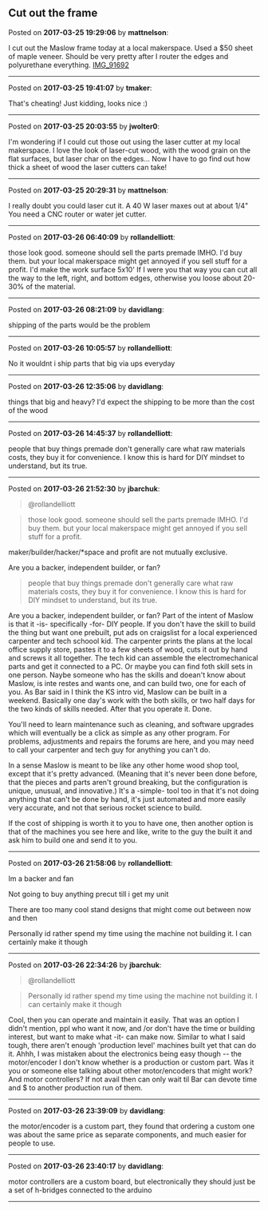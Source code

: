 ## Cut out the frame
Posted on **2017-03-25 19:29:06** by **mattnelson**:

I cut out the Maslow frame today at a local makerspace.  Used a $50 sheet of maple veneer.  Should be very pretty after I router the edges and polyurethane everything.   [IMG_91692](/images/cn/cnai_img_91692.jpg.jpg)

---

Posted on **2017-03-25 19:41:07** by **tmaker**:

That's cheating!  Just kidding, looks nice :)

---

Posted on **2017-03-25 20:03:55** by **jwolter0**:

I'm wondering if I could cut those out using the laser cutter at my local makerspace.  I love the look of laser-cut wood, with the wood grain on the flat surfaces, but laser char on the edges...  Now I have to go find out how thick a sheet of wood the laser cutters can take!

---

Posted on **2017-03-25 20:29:31** by **mattnelson**:

I really doubt you could laser cut it.  A 40 W laser maxes out at about 1/4"  You need a CNC router or water jet cutter.

---

Posted on **2017-03-26 06:40:09** by **rollandelliott**:

those look good. someone should sell the parts premade IMHO. I'd buy them.  but your local makerspace might get annoyed if you sell stuff for a profit. I'd make the work surface 5x10' If I were you that way you can cut all the way to the left, right, and bottom edges, otherwise you loose about 20-30% of the material.

---

Posted on **2017-03-26 08:21:09** by **davidlang**:

shipping of the parts would be the problem

---

Posted on **2017-03-26 10:05:57** by **rollandelliott**:

No it wouldnt i ship parts that big via ups everyday

---

Posted on **2017-03-26 12:35:06** by **davidlang**:

things that big and heavy? I'd expect the shipping to be more than the cost of the wood

---

Posted on **2017-03-26 14:45:37** by **rollandelliott**:

people that buy things premade don't generally care what raw materials costs, they buy it for convenience. I know this is hard for DIY mindset to understand, but its true.

---

Posted on **2017-03-26 21:52:30** by **jbarchuk**:

> @rollandelliott

> those look good. someone should sell the parts premade IMHO. I'd buy them. but your local makerspace might get annoyed if you sell stuff for a profit.

maker/builder/hacker/*space and profit are not mutually exclusive.

Are you a backer, independent builder, or fan? 

> people that buy things premade don't generally care what raw materials costs, they buy it for convenience. I know this is hard for DIY mindset to understand, but its true.

Are you a backer, independent builder, or fan? Part of the intent of Maslow is that it -is- specifically -for- DIY people. If you don't have the skill to build the thing but want one prebuilt, put ads on craigslist for a local experienced carpenter and tech schoool kid. The carpenter prints the plans at the local office supply store, pastes it to a few sheets of wood, cuts it out by hand and screws it all together. The tech kid can assemble the electromechanical parts and get it connected to a PC. Or maybe you can find foth skill sets in one person. Naybe someone who has the skills and doean't know about Maslow, is inte restes and wants one, and can build two, one for each of you. As Bar said in I think the KS intro vid, Maslow can be built in a weekend. Basically one day's work with the both skills, or two half days for the two kinds of skills needed. After that you operate it. Done.

You'll need to learn maintenance such as cleaning, and software upgrades which will eventually be a click as simple as any other program. For problems, adjustments and repairs the forums are here, and you may need to call your carpenter and tech guy for anything you can't do.

In a sense Maslow is meant to be like any other home wood shop tool, except that it's pretty advanced. (Meaning that it's never been done before, that the pieces and parts aren't ground breaking, but the configuration is unique, unusual, and innovative.) It's a -simple- tool too in that it's not doing anything that can't be done by hand, it's just automated and more easily very accurate, and not that serious rocket science to build.

If the cost of shipping is worth it to you to have one, then another option is that of the machines you see here and like, write to the guy the built it and ask him to build one and send it to you.

---

Posted on **2017-03-26 21:58:06** by **rollandelliott**:

Im a backer and fan 

Not going to buy anything precut till i get my unit

There are too many cool stand designs that might come out between now and then

Personally id rather spend my time using the machine not building it.  I can certainly make it though

---

Posted on **2017-03-26 22:34:26** by **jbarchuk**:

> @rollandelliott

> Personally id rather spend my time using the machine not building it. I can certainly make it though

Cool, then you can operate and maintain it easily. That was an option I didn't mention, ppl who want it now, and /or don't have the time or building interest, but want to make what -it- can make now. Similar to what I said tough, there aren't enough 'production level' machines built yet that can do it. Ahhh, I was mistaken about the electronics being easy though -- the motor/encoder I don't know whether is a production or custom part. Was it you or someone else talking about other motor/encoders that might work? And motor controllers? If not avail then can only wait til Bar can devote time and $ to another production run of them.

---

Posted on **2017-03-26 23:39:09** by **davidlang**:

the motor/encoder is a custom part, they found that ordering a custom one was about the same price as separate components, and much easier for people to use.

---

Posted on **2017-03-26 23:40:17** by **davidlang**:

motor controllers are a custom board, but electronically they should just be a set of h-bridges connected to the arduino

---

